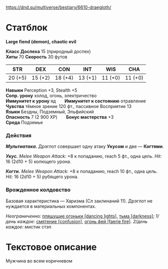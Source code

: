 https://dnd.su/multiverse/bestiary/6610-draegloth/

# Статблок

**Large fiend (demon), chaotic evil**

**Класс Доспеха** 15 (природный доспех)  
**Хиты** 70
**Скорость** 30 футов  

| STR | DEX | CON | INT | WIS | CHA |
|:---:|:---:|:---:|:---:|:---:|:---:|
| 20 (+5) | 15 (+2) | 18 (+4) | 13 (+1) | 11 (+0) | 11 (+0) |

**Навыки** Perception +3, Stealth +5  
**Сопр. урону** холод, огонь, электричество  
**Иммунитет к урону** яд  **Иммунитет к состоянию** отравление  
**Чувства** тёмное зрение 120 фт., пассивное Восприятие 13  
**Языки** Бездны, Подземный, Эльфийский  
**Опасность** 7 (2 900 XP)  **Бонус мастерства** +3  
**Среда** Подземье

### Действия
***Мультиатака.*** Дрэглот совершает одну атаку **Укусом** и две — **Когтями**.

***Укус.*** *Мelee Weapon Attack:* +8 к попаданию, reach 5 фт., одна цель. *Hit:* 16 (2d10 + 5) колющего урона.

***Когти.*** *Melee Weapon Attack:* +8 к попаданию, reach 10 фт., одна цель. *Hit:* 16 (2d10 + 5) рубящего урона.

### Врожденное колдовство
Базовая характеристика — Харизма (Сл заклинаний 11). Дрэглот не нуждается в материальных компонентах.

*Неограниченно:* [пляшущие огоньки [dancing lights]](https://dnd.su/spells/234-dancing_lights/), [тьма [darkness]](https://dnd.su/spells/353-darkness/);
*1/день каждое:* [смятение [confusion]](https://dnd.su/spells/325-confusion/), [огонь фей [faerie fire]](https://dnd.su/spells/207-faerie_fire/).
*2/день каждое:* мистик стэп


# Текстовое описание
Мужчина во всем коричневом
